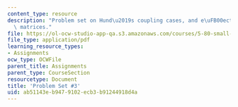```yaml
---
content_type: resource
description: "Problem set on Hund\u2019s coupling cases, and e\uFB00ective Hamiltonian\
  \ matrices."
file: https://ol-ocw-studio-app-qa.s3.amazonaws.com/courses/5-80-small-molecule-spectroscopy-and-dynamics-fall-2008/ab51143eb9479102ecb3b91244918d4a_ps3_1985.pdf
file_type: application/pdf
learning_resource_types:
- Assignments
ocw_type: OCWFile
parent_title: Assignments
parent_type: CourseSection
resourcetype: Document
title: 'Problem Set #3'
uid: ab51143e-b947-9102-ecb3-b91244918d4a
---
```

